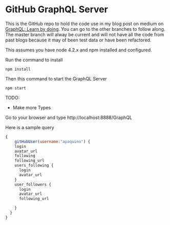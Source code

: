 # GitHub GraphQL Server

This is the GitHub repo to hold the code use in my blog post on medium on [GraphQL: Learn by doing](https://edgecoders.com/graphql-learn-by-doing-part-1-of-3-9b04cadeacfa#.vcvcrcvms).  You can go to the other branches to follow along.  The master branch will alway be current and will not have all the code from past blogs because it may of been test data or have been refactored.

This assumes you have node 4.2.x and npm installed and configured.

Run the command to install

```
npm install
```
Then this command to start the GraphQL Server

```
npm start
```

TODO:
* Make more Types

Go to your browser and type http://localhost:8888/GraphQL

Here is a sample query

```javascript
{
	gitHubUser(username:"apaquino") {
    login
    avatar_url
    following
    following_url
    users_following {
      login
      avatar_url
    }
    user_followers {
      login
      avatar_url
      following_url

    }
  }
}
```
